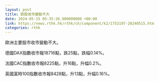 ```yaml
---
layout: post
title: 歐股收市變動不大
date: 2024-05-15 05:35:26.000000000 +08:00
link: https://news.rthk.hk/rthk/ch/component/k2/1753197-20240515.htm
categories: rthk
---
```


歐洲主要股市收市變動不大。

德國DAX指數收市報18716點，跌25點，跌幅0.14%。

法國CAC指數收市報8225點，升16點，升幅0.2%。

英國富時100指數收市報8428點，升13點，升幅0.16%。
